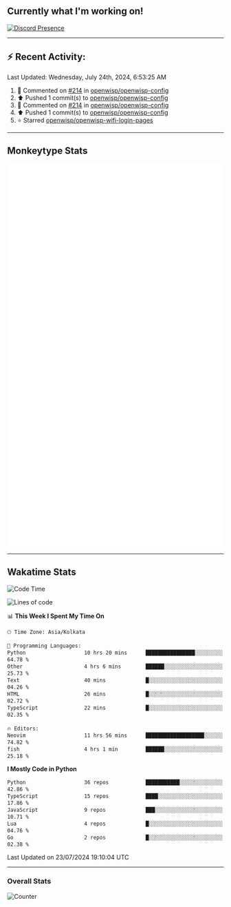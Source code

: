 ## Currently what I'm working on!
[![Discord Presence](https://lanyard.cnrad.dev/api/534981034400284712)](https://discord.com/users/534981034400284712)

---

## :zap: Recent Activity:
<!--RECENT_ACTIVITY:last_update-->
Last Updated: Wednesday, July 24th, 2024, 6:53:25 AM
<!--RECENT_ACTIVITY:last_update_end-->
<!--RECENT_ACTIVITY:start-->
1. 💬 Commented on [#214](https://github.com/openwisp/openwisp-config/pull/214#discussion_r1688431812) in [openwisp/openwisp-config](https://github.com/openwisp/openwisp-config)<br>
2. ⬆️ Pushed 1 commit(s) to [openwisp/openwisp-config](https://github.com/openwisp/openwisp-config)<br>
3. 💬 Commented on [#214](https://github.com/openwisp/openwisp-config/pull/214#discussion_r1688416806) in [openwisp/openwisp-config](https://github.com/openwisp/openwisp-config)<br>
4. ⬆️ Pushed 1 commit(s) to [openwisp/openwisp-config](https://github.com/openwisp/openwisp-config)<br>
5. ⭐ Starred [openwisp/openwisp-wifi-login-pages](https://github.com/openwisp/openwisp-wifi-login-pages)<br>
<!--RECENT_ACTIVITY:end-->

---

## Monkeytype Stats
<a href="https://monkeytype.com/profile/dhanus">
  <img src="https://raw.githubusercontent.com/Dhanus3133/Dhanus3133/monkeytype/monkeytype-lbpb.svg" alt="Monkeytype Profile" />
</a>

---

## Wakatime Stats
<!--START_SECTION:waka-->
![Code Time](http://img.shields.io/badge/Code%20Time-2%2C031%20hrs%205%20mins-blue)

![Lines of code](https://img.shields.io/badge/From%20Hello%20World%20I%27ve%20Written-5.6%20million%20lines%20of%20code-blue)

📊 **This Week I Spent My Time On** 

```text
🕑︎ Time Zone: Asia/Kolkata

💬 Programming Languages: 
Python                   10 hrs 20 mins      ████████████████░░░░░░░░░   64.78 % 
Other                    4 hrs 6 mins        ██████░░░░░░░░░░░░░░░░░░░   25.73 % 
Text                     40 mins             █░░░░░░░░░░░░░░░░░░░░░░░░   04.26 % 
HTML                     26 mins             █░░░░░░░░░░░░░░░░░░░░░░░░   02.72 % 
TypeScript               22 mins             █░░░░░░░░░░░░░░░░░░░░░░░░   02.35 % 

🔥 Editors: 
Neovim                   11 hrs 56 mins      ███████████████████░░░░░░   74.82 % 
fish                     4 hrs 1 min         ██████░░░░░░░░░░░░░░░░░░░   25.18 % 
```

**I Mostly Code in Python** 

```text
Python                   36 repos            ███████████░░░░░░░░░░░░░░   42.86 % 
TypeScript               15 repos            ████░░░░░░░░░░░░░░░░░░░░░   17.86 % 
JavaScript               9 repos             ███░░░░░░░░░░░░░░░░░░░░░░   10.71 % 
Lua                      4 repos             █░░░░░░░░░░░░░░░░░░░░░░░░   04.76 % 
Go                       2 repos             █░░░░░░░░░░░░░░░░░░░░░░░░   02.38 % 
```




 Last Updated on 23/07/2024 19:10:04 UTC
<!--END_SECTION:waka-->
---

### Overall Stats

<img src="https://moe-counter.glitch.me/get/@Dhanus3133?theme=asoul" alt="Counter" />
